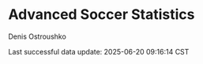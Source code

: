 # Advanced Soccer Statistics
Denis Ostroushko

<!-- gfm -->

Last successful data update: 2025-06-20 09:16:14 CST
